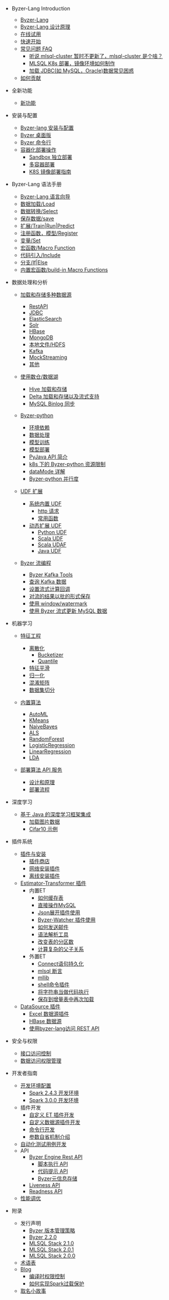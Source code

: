 - Byzer-Lang Introduction
  * [Byzer-Lang](/byzer-lang/zh-cn/introduction/byzer_lang_intro.md)
  * [Byzer-Lang 设计原理](/byzer-lang/zh-cn/introduction/byzer_lang_design.md)
  * [在线试用](/byzer-lang/zh-cn/introduction/online_trial.md)
  * [快速开始](/byzer-lang/zh-cn/introduction/get_started.md)
  * [常见问题 FAQ](/byzer-lang/zh-cn/appendix/faq/README.md)
    * [听说 mlsql-cluster 暂时不更新了，mlsql-cluster 是个啥？](/byzer-lang/zh-cn/appendix/faq/mlsql-cluster.md)
    * [MLSQL K8s 部署，镜像环境如何制作](/byzer-lang/zh-cn/appendix/faq/mlsql-k8s-build.md)
    * [加载 JDBC(如 MySQL，Oracle)数据常见困惑](/byzer-lang/zh-cn/appendix/faq/jdbc.md)
  * [如何贡献](/byzer-lang/zh-cn/appendix/contribute.md)  

- 全新功能
  * [新功能](/byzer-lang/zh-cn/what's_new/new_features.md)

- 安装与配置
  * [Byzer-lang 安装与配置](/byzer-lang/zh-cn/installation/binary-installation.md)
  * [Byzer 桌面版](/byzer-lang/zh-cn/installation/desktop-installation.md)    
  * [Byzer 命令行](/byzer-lang/zh-cn/installation/cli-installation.md)
  * [容器化部署操作](/byzer-lang/zh-cn/installation/containerized_deployment.md)
    * [Sandbox 独立部署](/byzer-lang/zh-cn/installation/containerized_deployment/sandbox-standalone.md)
    * [多容器部署](/byzer-lang/zh-cn/installation/containerized_deployment/muti-continer.md)
    * [K8S 镜像部署指南](/byzer-lang/zh-cn/installation/containerized_deployment/K8S-deployment.md)

- Byzer-Lang 语法手册
  * [Byzer-Lang 语言向导](/byzer-lang/zh-cn/grammar/outline.md)
  * [数据加载/Load](/byzer-lang/zh-cn/grammar/load.md)
  * [数据转换/Select](/byzer-lang/zh-cn/grammar/select.md)
  * [保存数据/save](/byzer-lang/zh-cn/grammar/save.md)  
  * [扩展/Train|Run|Predict](/byzer-lang/zh-cn/grammar/et_statement.md)
  * [注册函数，模型/Register](/byzer-lang/zh-cn/grammar/register.md)  
  * [变量/Set](/byzer-lang/zh-cn/grammar/set.md)
  * [宏函数/Macro Function](/byzer-lang/zh-cn/grammar/macro.md)
  * [代码引入/Include](/byzer-lang/zh-cn/grammar/include.md)
  * [分支/If|Else](/byzer-lang/zh-cn/grammar/branch_statement.md)
  * [内置宏函数/build-in Macro Functions](/byzer-lang/zh-cn/grammar/commands.md)

- 数据处理和分析
    - [加载和存储多种数据源](/byzer-lang/zh-cn/datasource/README.md)
      * [RestAPI](/byzer-lang/zh-cn/datasource/restapi.md)
      * [JDBC](/byzer-lang/zh-cn/datasource/jdbc.md)
      * [ElasticSearch](/byzer-lang/zh-cn/datasource/es.md)
      * [Solr](/byzer-lang/zh-cn/datasource/solr.md)
      * [HBase](/byzer-lang/zh-cn/datasource/hbase.md)
      * [MongoDB](/byzer-lang/zh-cn/datasource/mongodb.md)
      * [本地文件/HDFS](/byzer-lang/zh-cn/datasource/file.md)
      * [Kafka](/byzer-lang/zh-cn/datasource/kafka.md)
      * [MockStreaming](/byzer-lang/zh-cn/datasource/mock_streaming.md)
      * [其他](/byzer-lang/zh-cn/datasource/other.md)

    - [使用数仓/数据湖](/byzer-lang/zh-cn/datahouse/README.md)
        * [Hive 加载和存储](/byzer-lang/zh-cn/datahouse/hive.md)
        * [Delta 加载和存储以及流式支持](/byzer-lang/zh-cn/datahouse/delta_lake.md)
        * [MySQL Binlog 同步](/byzer-lang/zh-cn/datahouse/mysql_binlog.md)

    - [Byzer-python](/byzer-lang/zh-cn/python/README.md)
        * [环境依赖](/byzer-lang/zh-cn/python/env.md)
        * [数据处理](/byzer-lang/zh-cn/python/etl.md)
        * [模型训练](/byzer-lang/zh-cn/python/train.md)
        * [模型部署](/byzer-lang/zh-cn/python/deploy_model.md)
        * [PyJava API 简介](/byzer-lang/zh-cn/python/pyjava.md)
        * [k8s 下的 Byzer-python 资源限制](/byzer-lang/zh-cn/python/k8s_resource.md)
        * [dataMode 详解](/byzer-lang/zh-cn/python/datamode.md)
        * [Byzer-python 并行度](/byzer-lang/zh-cn/python/py_parallel.md)
    
    * [UDF 扩展](/byzer-lang/zh-cn/udf/README.md)
        * [系统内置 UDF](/byzer-lang/zh-cn/udf/built_in_udf/README.md)
          * [http 请求](/byzer-lang/zh-cn/udf/built_in_udf/http.md)
          * [常用函数](/byzer-lang/zh-cn/udf/built_in_udf/vec.md)
        * [动态扩展 UDF](/byzer-lang/zh-cn/udf/extend_udf/README.md)
          * [Python UDF](/byzer-lang/zh-cn/udf/extend_udf/python_udf.md)
          * [Scala UDF](/byzer-lang/zh-cn/udf/extend_udf/scala_udf.md)
          * [Scala UDAF](/byzer-lang/zh-cn/udf/extend_udf/scala_udaf.md)
          * [Java UDF](/byzer-lang/zh-cn/udf/extend_udf/java_udf.md)
    
    * [Byzer 流编程](/byzer-lang/zh-cn/streaming/README.md)
      * [Byzer Kafka Tools](/byzer-lang/zh-cn/streaming/kafka_tool.md)
      * [查询 Kafka 数据](/byzer-lang/zh-cn/streaming/query_kafka.md)
      * [设置流式计算回调](/byzer-lang/zh-cn/streaming/callback.md)
      * [对流的结果以批的形式保存](/byzer-lang/zh-cn/streaming/save_in_batch.md)
      * [使用 window/watermark](/byzer-lang/zh-cn/streaming/window_watermark.md)
      * [使用 Byzer 流式更新 MySQL 数据](/byzer-lang/zh-cn/streaming/stream_update_mysql.md)
    
- 机器学习
    * [特征工程](/byzer-lang/zh-cn/ml/feature/README.md)
        * [离散化](/byzer-lang/zh-cn/ml/feature/discretizer/README.md)
          * [Bucketizer](/byzer-lang/zh-cn/ml/feature/discretizer/bucketizer.md)
          * [Quantile](/byzer-lang/zh-cn/ml/feature/discretizer/quantile.md)
        * [特征平滑](/byzer-lang/zh-cn/ml/feature/scale.md)
        * [归一化](/byzer-lang/zh-cn/ml/feature/normalize.md)
        * [混淆矩阵](/byzer-lang/zh-cn/ml/feature/confusion_matrix.md)
        * [数据集切分](/byzer-lang/zh-cn/ml/feature/rate_sample.md)

    * [内置算法](/byzer-lang/zh-cn/ml/algs/README.md)
        * [AutoML](/byzer-lang/zh-cn/ml/algs/auto_ml.md) 
        * [KMeans](/byzer-lang/zh-cn/ml/algs/kmeans.md)
        * [NaiveBayes](/byzer-lang/zh-cn/ml/algs/naive_bayes.md)
        * [ALS](/byzer-lang/zh-cn/ml/algs/als.md)
        * [RandomForest](/byzer-lang/zh-cn/ml/algs/random_forest.md) 
        * [LogisticRegression](/byzer-lang/zh-cn/ml/algs/logistic_regression.md)
        * [LinearRegression](/byzer-lang/zh-cn/ml/algs/linear_regression.md)
        * [LDA](/byzer-lang/zh-cn/ml/algs/lda.md)

    * [部署算法 API 服务](/byzer-lang/zh-cn/ml/api_service/README.md)
        * [设计和原理](/byzer-lang/zh-cn/ml/api_service/design.md)
        * [部署流程](/byzer-lang/zh-cn/ml/api_service/process.md)

- 深度学习
    * [基于 Java 的深度学习框架集成](/byzer-lang/zh-cn/dl/README.md)
        * [加载图片数据](/byzer-lang/zh-cn/dl/load_image.md)
        * [Cifar10 示例](/byzer-lang/zh-cn/dl/cifar10.md)

- 插件系统
    * [插件与安装](/byzer-lang/zh-cn/extension/README.md)
        * [插件商店](/byzer-lang/zh-cn/extension/installation/store.md)
        * [网络安装插件](/byzer-lang/zh-cn/extension/installation/online_install.md)
        * [离线安装插件](/byzer-lang/zh-cn/extension/installation/offline_install.md)
    * [Estimator-Transformer 插件](/byzer-lang/zh-cn/extension/et/README.md)
      * 内置ET
        * [如何缓存表](/byzer-lang/zh-cn/extension/et/CacheExt.md)
        * [直接操作MySQL](/byzer-lang/zh-cn/extension/et/JDBC.md)
        * [Json展开插件使用](/byzer-lang/zh-cn/extension/et/JsonExpandExt.md)
        * [Byzer-Watcher 插件使用](/byzer-lang/zh-cn/extension/et/byzer-watcher.md)
        * [如何发送邮件](/byzer-lang/zh-cn/extension/et/SendMessage.md)
        * [语法解析工具](/byzer-lang/zh-cn/extension/et/SyntaxAnalyzeExt.md)
        * [改变表的分区数](/byzer-lang/zh-cn/extension/et/TableRepartition.md)
        * [计算复杂的父子关系](/byzer-lang/zh-cn/extension/et/TreeBuildExt.md)
      * 外置ET
        * [Connect语句持久化](/byzer-lang/zh-cn/extension/et/external/connect-persist.md)
        * [mlsql 断言](/byzer-lang/zh-cn/extension/et/external/mlsql-assert.md)
        * [mllib](/byzer-lang/zh-cn/extension/et/external/mlsql-mllib.md)
        * [shell命令插件](/byzer-lang/zh-cn/extension/et/external/mlsql-shell.md)
        * [将字符串当做代码执行](/byzer-lang/zh-cn/extension/et/external/run-script.md)
        * [保存到增量表中再次加载](/byzer-lang/zh-cn/extension/et/external/save-then-load.md)
    * [DataSource 插件](/byzer-lang/zh-cn/extension/datasource/README.md)
        * [Excel 数据源插件](/byzer-lang/zh-cn/extension/datasource/excel.md)
        * [HBase 数据源](/byzer-lang/zh-cn/extension/datasource/hbase.md)
        * [使用byzer-lang访问 REST API](/byzer-lang/zh-cn/extension/datasource/MLSQLRest.md)


- 安全与权限
  * [接口访问控制](/byzer-lang/zh-cn/security/interface_acl/README.md)
  * [数据访问权限管理](/byzer-lang/zh-cn/security/data_acl/README.md)

- 开发者指南
    * [开发环境配置](/byzer-lang/zh-cn/developer/dev_env/README.md)
      * [Spark 2.4.3 开发环境](/byzer-lang/zh-cn/developer/dev_env/spark_2_4_3.md)
      * [Spark 3.0.0 开发环境](/byzer-lang/zh-cn/developer/dev_env/spark_3_0_0.md)    
    * 插件开发
      * [自定义 ET 插件开发](/byzer-lang/zh-cn/developer/extension/et_dev.md)
      * [自定义数据源插件开发](/byzer-lang/zh-cn/developer/extension/ds_dev.md)
      * [命令行开发](/byzer-lang/en-us/developer/extension/et_command.md)
      * [参数自省机制介绍](/byzer-lang/en-us/developer/extension/et_params_dev.md)
    * [自动化测试用例开发](/byzer-lang/zh-cn/developer/it/integration_test.md)     
    * API
      * [Byzer Engine Rest API](/byzer-lang/zh-cn/developer/api/README.md)
        * [脚本执行 API](/byzer-lang/zh-cn/developer/api/run_script_api.md)
        * [代码提示 API](/byzer-lang/zh-cn/developer/api/code_suggest.md)
        * [Byzer元信息存储](/byzer-lang/zh-cn/developer/api/meta_store.md)
      * [Liveness API](/byzer-lang/zh-cn/developer/api/liveness.md)
      * [Readness API](/byzer-lang/zh-cn/developer/api/readiness.md)
    * [性能调优](/byzer-lang/zh-cn/developer/tunning/dynamic_resource.md)


- 附录
  * 发行声明
    * [Byzer 版本管理策略](/byzer-lang/zh-cn/appendix/release-notes/version.md)
    * [Byzer 2.2.0](/byzer-lang/zh-cn/appendix/release-notes/2.2.0.md)
    * [MLSQL Stack 2.1.0](/byzer-lang/zh-cn/appendix/release-notes/2.1.0.md)
    * [MLSQL Stack 2.0.1](/byzer-lang/zh-cn/appendix/release-notes/2.0.1.md)
    * [MLSQL Stack 2.0.0](/byzer-lang/zh-cn/appendix/release-notes/2.0.0.md)
  * [术语表](/byzer-lang/zh-cn/appendix/terms.md)  
  * [Blog](/byzer-lang/zh-cn/appendix/blog.md) 
      * [编译时权限控制](/public/blog_archive/Compile-time_access_control.md)
      * [如何实现Spark过载保护](/public/blog_archive/overload_protection.md)
  * [取名小故事](/byzer-lang/zh-cn/appendix/naming_story.md)   
